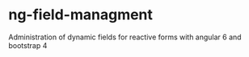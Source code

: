 # ng-field-managment
Administration of dynamic fields for reactive forms with angular 6 and bootstrap 4
